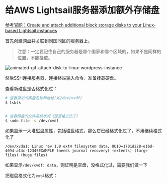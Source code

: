 # 给AWS Lightsail服务器添加额外存储盘

[参考官网：Create and attach additional block storage disks to your Linux-based Lightsail instances](https://lightsail.aws.amazon.com/ls/docs/en/articles/create-and-attach-additional-block-storage-disks-linux-unix)

首先创建网盘并关联到同国同区的服务器上。
> 注意：一定要记住自己的服务器是哪个国家和哪个区域的，如果不是同样的位置，不能挂载。

![animated-gif-attach-disk-to-linux-wordpress-instance](https://user-images.githubusercontent.com/14041622/45548750-06789a00-b858-11e8-84d6-1d09118beba5.gif)

然后SSH连接服务器，连接终端输入命令，准备挂载硬盘。

查看新磁盘是否格式化过：
```sh
# 查看添加的网盘名称和地址(如/dev/xvdf)
$ lsblk


# 查看网盘的文件系统状况（是否格式化了）
$ sudo file -s /dev/xvdf
```

如果显示一大堆磁盘属性，包括磁盘格式，那么它已经格式化过了，不用继续格式化了
```
/dev/xvda1: Linux rev 1.0 ext4 filesystem data, UUID=1701d228-e1bd-4094-a14c-12345EXAMPLE (needs journal recovery) (extents) (large files) (huge files)
```

如果显示`/dev/xvdf: data`，则证明是空盘，没格式化过，需要我们做一下

把磁盘格式化为`ext4`格式：
```sh

```